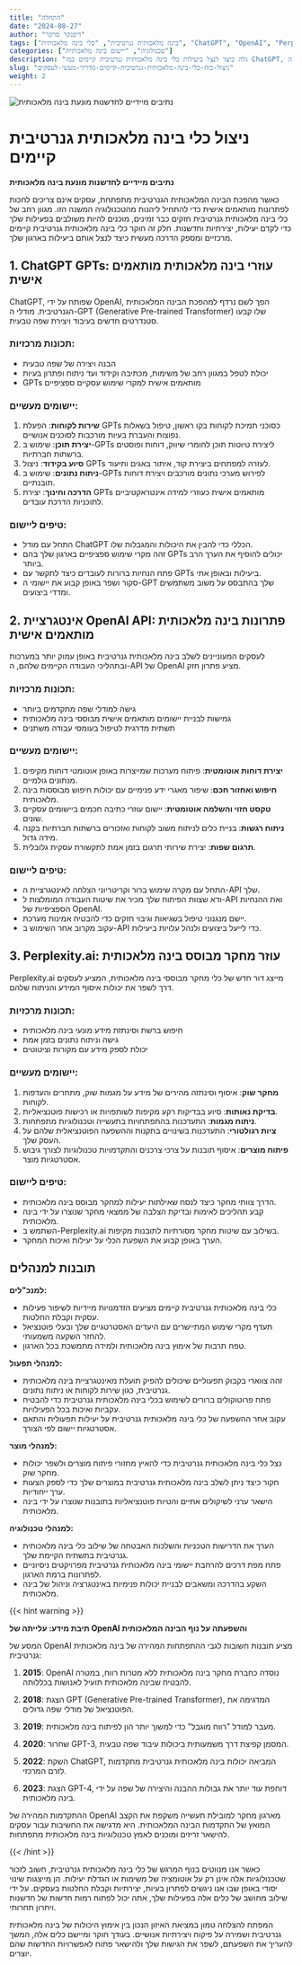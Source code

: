 ```yaml
---
title: "התחלה"
date: "2024-08-27"
author: "דיפנקר סרקר"
tags: ["בינה מלאכותית גנרטיבית", "כלי בינה מלאכותית", "ChatGPT", "OpenAI", "Perplexity.ai", "יעילות עסקית"]
categories: ["טכנולוגיה", "יישום בינה מלאכותית"]
description: "גלה כיצד לנצל ביעילות כלי בינה מלאכותית גנרטיבית קיימים כמו ChatGPT, ה-API של OpenAI, ו-Perplexity.ai כדי לשפר תהליכים עסקיים ולקדם חדשנות."
slug: "ניצול-כוח-כלי-בינה-מלאכותית-גנרטיבית-קיימים-מדריך-מעשי-לעסקים"
weight: 2
---
```


![נתיבים מיידיים לחדשנות מונעת בינה מלאכותית](/2.png)

# ניצול כלי בינה מלאכותית גנרטיבית קיימים
**נתיבים מיידיים לחדשנות מונעת בינה מלאכותית**

כאשר מהפכת הבינה המלאכותית הגנרטיבית מתפתחת, עסקים אינם צריכים לחכות לפתרונות מותאמים אישית כדי להתחיל ליהנות מהטכנולוגיה המשנה הזו. מגוון רחב של כלי בינה מלאכותית גנרטיבית חזקים כבר זמינים, מוכנים להיות משולבים בפעילות שלך כדי לקדם יעילות, יצירתיות וחדשנות. חלק זה חוקר כלי בינה מלאכותית גנרטיבית קיימים מרכזיים ומספק הדרכה מעשית כיצד לנצל אותם ביעילות בארגון שלך.

## 1. ChatGPT GPTs: עוזרי בינה מלאכותית מותאמים אישית

ChatGPT, שפותח על ידי OpenAI, הפך לשם נרדף למהפכת הבינה המלאכותית הגנרטיבית. מודלי ה-GPT (Generative Pre-trained Transformer) שלו קבעו סטנדרטים חדשים בעיבוד ויצירת שפה טבעית.

### תכונות מרכזיות:
- הבנה ויצירה של שפה טבעית
- יכולת לטפל במגוון רחב של משימות, מכתיבה וקידוד ועד ניתוח ופתרון בעיות
- GPTs מותאמים אישית למקרי שימוש עסקיים ספציפיים

### יישומים מעשיים:
1. **שירות לקוחות**: הפעלת GPTs כסוכני תמיכת לקוחות בקו ראשון, טיפול בשאלות נפוצות והעברת בעיות מורכבות לסוכנים אנושיים.
2. **יצירת תוכן**: שימוש ב-GPTs ליצירת טיוטות תוכן לחומרי שיווק, דוחות ופוסטים ברשתות חברתיות.
3. **סיוע בקידוד**: ניצול GPTs לעזרה למפתחים ביצירת קוד, איתור באגים ותיעוד.
4. **ניתוח נתונים**: שימוש ב-GPTs לפירוש מערכי נתונים מורכבים ויצירת דוחות תובנתיים.
5. **הדרכה וחינוך**: יצירת GPTs מותאמים אישית כעוזרי למידה אינטראקטיביים לתוכניות הדרכת עובדים.

### טיפים ליישום:
- התחל עם מודל ChatGPT הכללי כדי להבין את היכולות והמגבלות שלו.
- זהה מקרי שימוש ספציפיים בארגון שלך בהם GPTs יכולים להוסיף את הערך הרב ביותר.
- פתח הנחיות ברורות לעובדים כיצד לתקשר עם GPTs ביעילות ובאופן אתי.
- סקור ושפר באופן קבוע את יישומי ה-GPT שלך בהתבסס על משוב משתמשים ומדדי ביצועים.

## 2. אינטגרציית OpenAI API: פתרונות בינה מלאכותית מותאמים אישית

לעסקים המעוניינים לשלב בינה מלאכותית גנרטיבית באופן עמוק יותר במערכות ובתהליכי העבודה הקיימים שלהם, ה-API של OpenAI מציע פתרון חזק.

### תכונות מרכזיות:
- גישה למודלי שפה מתקדמים ביותר
- גמישות לבניית יישומים מותאמים אישית מבוססי בינה מלאכותית
- תשתית מדרגית לטיפול בעומסי עבודה משתנים

### יישומים מעשיים:
1. **יצירת דוחות אוטומטית**: פיתוח מערכות שמייצרות באופן אוטומטי דוחות מקיפים מנתונים גולמיים.
2. **חיפוש ואחזור חכם**: שיפור מאגרי ידע פנימיים עם יכולות חיפוש מבוססות בינה מלאכותית.
3. **טקסט חזוי והשלמה אוטומטית**: יישום עוזרי כתיבה חכמים ביישומים עסקיים שונים.
4. **ניתוח רגשות**: בניית כלים לניתוח משוב לקוחות ואזכורים ברשתות חברתיות בקנה מידה גדול.
5. **תרגום שפות**: יצירת שירותי תרגום בזמן אמת לתקשורת עסקית גלובלית.

### טיפים ליישום:
- התחל עם מקרה שימוש ברור וקריטריוני הצלחה לאינטגרציית ה-API שלך.
- ודא שצוות הפיתוח שלך מכיר את שיטות העבודה המומלצות ל-API ואת ההנחיות הספציפיות של OpenAI.
- יישם מנגנוני טיפול בשגיאות וגיבוי חזקים כדי להבטיח אמינות מערכת.
- עקוב מקרוב אחר השימוש ב-API כדי לייעל ביצועים ולנהל עלויות ביעילות.

## 3. Perplexity.ai: עוזר מחקר מבוסס בינה מלאכותית

Perplexity.ai מייצג דור חדש של כלי מחקר מבוססי בינה מלאכותית, המציע לעסקים דרך לשפר את יכולות איסוף המידע והניתוח שלהם.

### תכונות מרכזיות:
- חיפוש ברשת וסינתזת מידע מונעי בינה מלאכותית
- גישה וניתוח נתונים בזמן אמת
- יכולת לספק מידע עם מקורות וציטוטים

### יישומים מעשיים:
1. **מחקר שוק**: איסוף וסינתזה מהירים של מידע על מגמות שוק, מתחרים והעדפות לקוחות.
2. **בדיקת נאותות**: סיוע בבדיקות רקע מקיפות לשותפויות או רכישות פוטנציאליות.
3. **ניתוח מגמות**: התעדכנות בהתפתחויות בתעשייה וטכנולוגיות מתפתחות.
4. **ציות רגולטורי**: התעדכנות בשינויים בתקנות וההשפעה הפוטנציאלית שלהם על העסק שלך.
5. **פיתוח מוצרים**: איסוף תובנות על צרכי צרכנים והתקדמויות טכנולוגיות לצורך גיבוש אסטרטגיות מוצר.

### טיפים ליישום:
- הדרך צוותי מחקר כיצד לנסח שאילתות יעילות למחקר מבוסס בינה מלאכותית.
- קבע תהליכים לאימות ובדיקת הצלבה של ממצאי מחקר שנוצרו על ידי בינה מלאכותית.
- השתמש ב-Perplexity.ai בשילוב עם שיטות מחקר מסורתיות לתובנות מקיפות.
- הערך באופן קבוע את השפעת הכלי על יעילות ואיכות המחקר.

## תובנות למנהלים

**למנכ"לים:**
- כלי בינה מלאכותית גנרטיבית קיימים מציעים הזדמנויות מיידיות לשיפור פעילות עסקית וקבלת החלטות.
- תעדף מקרי שימוש המתיישרים עם היעדים האסטרטגיים שלך ובעלי פוטנציאל להחזר השקעה משמעותי.
- טפח תרבות של אימוץ בינה מלאכותית ולמידה מתמשכת בכל הארגון.

**למנהלי תפעול:**
- זהה צווארי בקבוק תפעוליים שיכולים להפיק תועלת מאינטגרציית בינה מלאכותית גנרטיבית, כגון שירות לקוחות או ניתוח נתונים.
- פתח פרוטוקולים ברורים לשימוש בכלי בינה מלאכותית גנרטיבית כדי להבטיח עקביות ואיכות בכל הפעילויות.
- עקוב אחר ההשפעה של כלי בינה מלאכותית גנרטיבית על יעילות תפעולית והתאם אסטרטגיות יישום לפי הצורך.

**למנהלי מוצר:**
- נצל כלי בינה מלאכותית גנרטיבית כדי להאיץ מחזורי פיתוח מוצרים ולשפר יכולות מחקר שוק.
- חקור כיצד ניתן לשלב בינה מלאכותית גנרטיבית במוצרים שלך כדי לספק הצעות ערך ייחודיות.
- הישאר ערני לשיקולים אתיים והטיות פוטנציאליות בתובנות שנוצרו על ידי בינה מלאכותית.

**למנהלי טכנולוגיה:**
- הערך את הדרישות הטכניות והשלכות האבטחה של שילוב כלי בינה מלאכותית גנרטיבית בתשתית הקיימת שלך.
- פתח מפת דרכים להרחבת יישומי בינה מלאכותית גנרטיבית מפרויקטים ניסיוניים לפתרונות ברמת הארגון.
- השקע בהדרכה ומשאבים לבניית יכולות פנימיות באינטגרציה וניהול של בינה מלאכותית.

{{< hint warning >}}

**תיבת מידע: עלייתה של OpenAI והשפעתה על נוף הבינה המלאכותית**

המסע של OpenAI מציע תובנות חשובות לגבי ההתפתחות המהירה של בינה מלאכותית גנרטיבית:

1. **2015**: OpenAI נוסדה כחברת מחקר בינה מלאכותית ללא מטרות רווח, במטרה להבטיח שבינה מלאכותית תועיל לאנושות בכללותה.

2. **2018**: הצגת GPT (Generative Pre-trained Transformer), המדגימה את הפוטנציאל של מודלי שפה גדולים.

3. **2019**: מעבר למודל "רווח מוגבל" כדי למשוך יותר הון לפיתוח בינה מלאכותית.

4. **2020**: שחרור GPT-3, המסמן קפיצת דרך משמעותית ביכולות עיבוד שפה טבעית.

5. **2022**: השקת ChatGPT, המביאה יכולות בינה מלאכותית גנרטיבית מתקדמות לזרם המרכזי.

6. **2023**: הצגת GPT-4, דוחפת עוד יותר את גבולות ההבנה והיצירה של שפה על ידי בינה מלאכותית.

ההתקדמות המהירה של OpenAI מארגון מחקר למובילת תעשייה משקפת את הקצב המואץ של התקדמות הבינה המלאכותית. היא מדגישה את החשיבות עבור עסקים להישאר זריזים ומוכנים לאמץ טכנולוגיות בינה מלאכותית מתפתחות.

{{< /hint >}}

כאשר אנו מנווטים בנוף המרגש של כלי בינה מלאכותית גנרטיבית, חשוב לזכור שטכנולוגיות אלה אינן רק על אוטומציה של משימות או הגדלת יעילות. הן מייצגות שינוי יסודי באופן שבו אנו ניגשים לפתרון בעיות, יצירתיות וקבלת החלטות בעסקים. על ידי שילוב מחושב של כלים אלה בפעילות שלך, אתה יכול לפתוח רמות חדשות של חדשנות ויתרון תחרותי.

המפתח להצלחה טמון במציאת האיזון הנכון בין אימוץ היכולות של בינה מלאכותית גנרטיבית ושמירה על פיקוח ויצירתיות אנושיים. בעודך חוקר ומיישם כלים אלה, המשך להעריך את השפעתם, לשפר את הגישות שלך ולהישאר פתוח לאפשרויות החדשות שהם יוצרים.